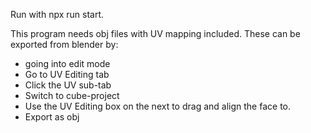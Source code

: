 Run with npx run start.

This program needs obj files with UV mapping included. These can be exported from blender by: 
- going into edit mode
- Go to UV Editing tab
- Click the UV sub-tab
- Switch to cube-project
- Use the UV Editing box on the next to drag and align the face to.
- Export as obj
